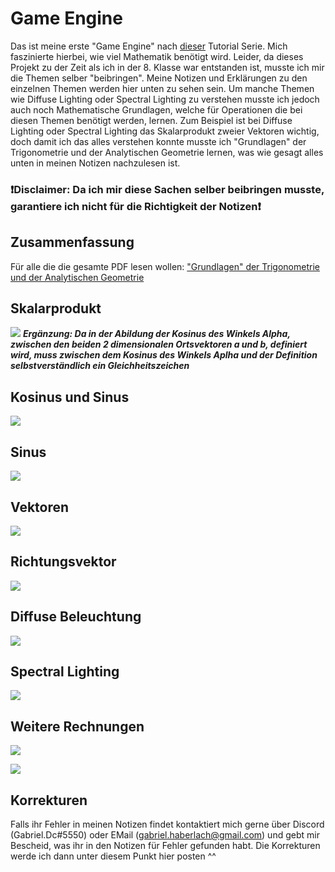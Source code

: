 # Game Engine

Das ist meine erste "Game Engine" nach [dieser](https://www.youtube.com/watch?v=VS8wlS9hF8E&list=PLRIWtICgwaX0u7Rf9zkZhLoLuZVfUksDP&ab_channel=ThinMatrix) Tutorial Serie. Mich faszinierte hierbei, wie viel Mathematik benötigt wird.
Leider, da dieses Projekt zu der Zeit als ich in der 8. Klasse war entstanden ist, musste ich mir die Themen selber "beibringen".
Meine Notizen und Erklärungen zu den einzelnen Themen werden hier unten zu sehen sein. Um manche Themen wie Diffuse Lighting
oder Spectral Lighting zu verstehen musste ich jedoch auch noch Mathematische Grundlagen, welche für Operationen die bei diesen 
Themen benötigt werden, lernen. Zum Beispiel ist bei Diffuse Lighting oder Spectral Lighting das Skalarprodukt zweier Vektoren
wichtig, doch damit ich das alles verstehen konnte musste ich "Grundlagen" der Trigonometrie und der Analytischen Geometrie lernen, was wie gesagt alles unten in meinen Notizen nachzulesen ist.

### ❗Disclaimer: Da ich mir diese Sachen selber beibringen musste, garantiere ich nicht für die Richtigkeit der Notizen❗

## Zusammenfassung

Für alle die die gesamte PDF lesen wollen: <a href="https://github.com/gabriel-java-github/game-engine/blob/main/Resources/GameEngine_Mathematik.pdf" target="_blank">"Grundlagen" der Trigonometrie und der Analytischen Geometrie</a>

## Skalarprodukt

![](Resources/Skalarprodukt.png)
***Ergänzung: Da in der Abildung der Kosinus des Winkels Alpha, zwischen den beiden 2 dimensionalen Ortsvektoren a und b, definiert wird, muss zwischen dem Kosinus des Winkels Aplha und der Definition selbstverständlich ein Gleichheitszeichen*** 

## Kosinus und Sinus

![](Resources/Kosinus_und_Sinus.png)

## Sinus

![](Resources/Sinus.png)

## Vektoren

![](Resources/Vektoren.png)

## Richtungsvektor

![](Resources/Richtungsvektor.png)

## Diffuse Beleuchtung

![](Resources/Diffuse_Beleuchtung.png)

## Spectral Lighting

![](Resources/Spectral_Lighting.png)

## Weitere Rechnungen

![](Resources/Rechnungen.png)

![](Resources/Rechnungen_2.png)

## Korrekturen

Falls ihr Fehler in meinen Notizen findet kontaktiert mich gerne über Discord (Gabriel.Dc#5550) oder EMail (gabriel.haberlach@gmail.com) und gebt mir Bescheid, was ihr in den Notizen für Fehler gefunden habt. Die Korrekturen werde ich dann unter diesem Punkt hier posten ^^
